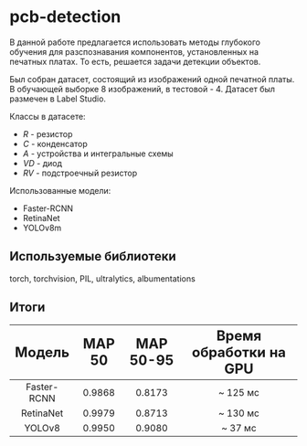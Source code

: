# pcb-detection

В данной работе предлагается использовать методы глубокого обучения для разспознавания компонентов, установленных на печатных платах. То есть, решается задачи детекции объектов.

Был собран датасет, состоящий из изображений одной печатной платы. В обучающей выборке 8 изображений, в тестовой - 4. Датасет был размечен в Label Studio.

Классы в датасете:


* *R* - резистор
* *C* - конденсатор
* *A* - устройства и интегральные схемы
* *VD* - диод
* *RV* - подстроечный резистор

Использованные модели:
- Faster-RCNN
- RetinaNet
- YOLOv8m

## Используемые библиотеки
torch, torchvision, PIL, ultralytics, albumentations

## Итоги
| <font size='5'>Модель</font> |  <font size='5'>MAP 50 | <font size='5'> MAP 50-95 |  <font size='5'>Время обработки на GPU|
|:--------:|:--------:|:--------:|:--------:|
|  <font size='3'>Faster-RCNN    | <font size='3'> 0.9868 | <font size='3'> 0.8173   |  <font size='3'>~ 125 мс  |
|   <font size='3'> RetinaNet    | <font size='3'>0.9979   |<font size='3'> 0.8713   |<font size='3'> ~ 130 мс  |
|   <font size='3'> YOLOv8    | <font size='3'>0.9950   |<font size='3'> 0.9080   |<font size='3'> ~ 37 мс  |


